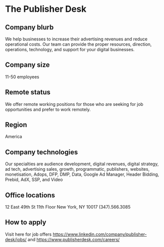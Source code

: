 # The Publisher Desk

## Company blurb
We help businesses to increase their advertising revenues and reduce operational costs. Our team can provide the proper resources, direction, operations, technology, and support for your digital businesses.

## Company size
11-50 employees

## Remote status
We offer remote working positions for those who are seeking for job opportunities and prefer to work remotely.

## Region
America 

## Company technologies
Our specialties are audience development, digital revenues, digital strategy, ad tech, advertising sales, growth, programmatic, publishers, websites, monetisation, Adops, DFP, DMP, Data, Google Ad Manager, Header Bidding, Prebid, AdX, SSP, and Video

## Office locations
12 East 49th St 11th Floor New York, NY 10017 (347).566.3085

## How to apply 
Visit here for job offers https://www.linkedin.com/company/publisher-desk/jobs/ and https://www.publisherdesk.com/careers/